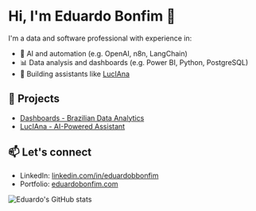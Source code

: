 # Hi, I'm Eduardo Bonfim 👋

I'm a data and software professional with experience in:
- 🧠 AI and automation (e.g. OpenAI, n8n, LangChain)
- 📊 Data analysis and dashboards (e.g. Power BI, Python, PostgreSQL)
- 🤖 Building assistants like [LucIAna](https://github.com/YOUR_PROJECT_LINK)

## 🚀 Projects
- [Dashboards - Brazilian Data Analytics](https://github.com/YOUR_PROJECT_LINK)
- [LucIAna - AI-Powered Assistant](https://github.com/YOUR_PROJECT_LINK)

## 📫 Let's connect
- LinkedIn: [linkedin.com/in/eduardobbonfim](www.linkedin.com/in/eduardobbonfim)
- Portfolio: [eduardobonfim.com](https://eduardobragabonfim.up.railway.app/)

<!-- Optional: GitHub Stats Badge -->
![Eduardo's GitHub stats](https://github-readme-stats.vercel.app/api?username=edubragabonfim&show_icons=true&theme=default)
